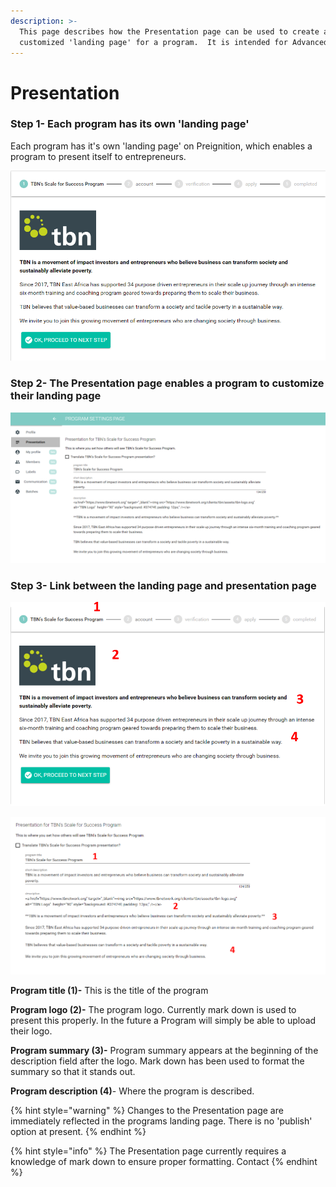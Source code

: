 ```yaml
---
description: >-
  This page describes how the Presentation page can be used to create a
  customized 'landing page' for a program.  It is intended for Advanced Users.
---
```


# Presentation

### Step 1- Each program has its own 'landing page' 

Each program has it's own 'landing page' on Preignition, which enables a program to present itself to entrepreneurs. 

![This is an example of TBN East Africa&apos;s landing page](../../../.gitbook/assets/image%20%289%29.png)

### Step 2- The Presentation page enables a program to customize their landing page

![This is an example of TBN East Africa&apos;s Presentation page](../../../.gitbook/assets/image%20%2823%29.png)

### Step 3- Link between the landing page and presentation page

![](../../../.gitbook/assets/image%20%2812%29.png)

![](../../../.gitbook/assets/image%20%2813%29.png)

**Program title \(1\)-**  This is the title of the program

**Program logo \(2\)-** The program logo.  Currently mark down is used to present this properly.  In the future a Program will simply be able to upload their logo.

**Program summary \(3\)-** Program summary appears at the beginning of the description field after the logo.  Mark down has been used to format the summary so that it stands out.

**Program description \(4\)**- Where the program is described.

{% hint style="warning" %}
Changes to the Presentation page are immediately reflected in the programs landing page.  There is no 'publish' option at present.
{% endhint %}

{% hint style="info" %}
The Presentation page currently requires a knowledge of mark down to ensure proper formatting.  Contact 
{% endhint %}

